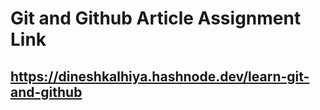 # Git and Github Article Assignment Link 

## https://dineshkalhiya.hashnode.dev/learn-git-and-github